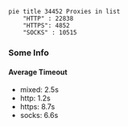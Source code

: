 
```mermaid
pie title 34452 Proxies in list
    "HTTP" : 22838
    "HTTPS": 4852
    "SOCKS" : 10515
```

### Some Info
#### Average Timeout

- mixed: 2.5s
- http: 1.2s
- https: 8.7s
- socks: 6.6s